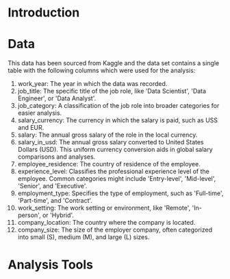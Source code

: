 # Introduction
# Data
This data has been sourced from Kaggle and the data set contains a single table with the following columns which were used for the analysis:

1. work_year: The year in which the data was recorded.
2. job_title: The specific title of the job role, like 'Data Scientist', 'Data Engineer', or 'Data Analyst'.
3. job_category: A classification of the job role into broader categories for easier analysis.
4. salary_currency: The currency in which the salary is paid, such as USS and EUR.
5. salary: The annual gross salary of the role in the local currency.
6. salary_in_usd: The annual gross salary converted to United States Dollars (USD). This uniform currency conversion aids in global salary comparisons and analyses.
7. employee_residence: The country of residence of the employee.
8. experience_level: Classifies the professional experience level of the employee. Common categories might include 'Entry-level', 'Mid-level', 'Senior', and 'Executive'.
9. employment_type: Specifies the type of employment, such as 'Full-time', 'Part-time', and 'Contract'.
10. work_setting: The work setting or environment, like 'Remote', 'In-person', or 'Hybrid'.
11. company_location: The country where the company is located.
12. company_size: The size of the employer company, often categorized into small (S), medium (M), and large (L) sizes.

# Analysis Tools


